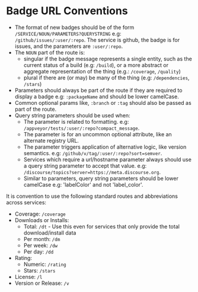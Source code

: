 # Badge URL Conventions

- The format of new badges should be of the form `/SERVICE/NOUN/PARAMETERS?QUERYSTRING` e.g:
  `/github/issues/:user/:repo`. The service is github, the
  badge is for issues, and the parameters are `:user/:repo`.
- The `NOUN` part of the route is:
  - singular if the badge message represents a single entity, such as the current status of a build (e.g: `/build`), or a more abstract or aggregate representation of the thing (e.g.: `/coverage`, `/quality`)
  - plural if there are (or may) be many of the thing (e.g: `/dependencies`, `/stars`)
- Parameters should always be part of the route if they are required to display a badge e.g: `:packageName` and should be lower camelCase.
- Common optional params like, `:branch` or `:tag` should also be passed as part of the route.
- Query string parameters should be used when:
  - The parameter is related to formatting. e.g: `/appveyor/tests/:user/:repo?compact_message`.
  - The parameter is for an uncommon optional attribute, like an alternate registry URL.
  - The parameter triggers application of alternative logic, like version semantics. e.g: `/github/v/tag/:user/:repo?sort=semver`.
  - Services which require a url/hostname parameter always should use a query string parameter to accept that value. e.g: `/discourse/topics?server=https://meta.discourse.org`.
  - Similar to parameters, query string parameters should be lower camelCase e.g: 'labelColor' and not 'label_color'.

It is convention to use the following standard routes and abbreviations across services:

- Coverage: `/coverage`
- Downloads or Installs:
  - Total: `/dt` - Use this even for services that only provide the total download/install data
  - Per month: `/dm`
  - Per week: `/dw`
  - Per day: `/dd`
- Rating:
  - Numeric: `/rating`
  - Stars: `/stars`
- License: `/l`
- Version or Release: `/v`
